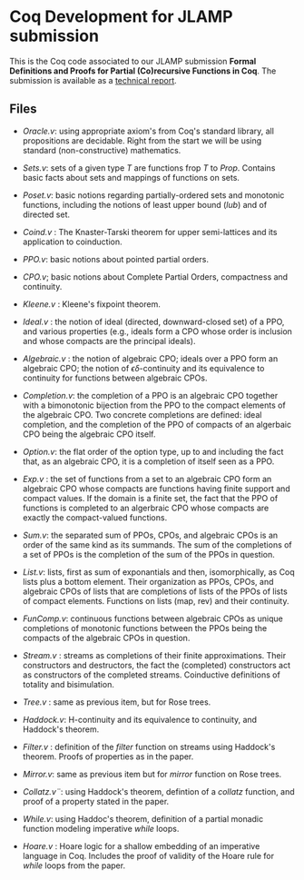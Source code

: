 # Coq Development for JLAMP submission

This is the Coq code associated to our JLAMP submission **Formal Definitions and Proofs for Partial (Co)recursive Functions in Coq**.  The submission is available as a [technical report](https://inria.hal.science/hal-04360660).


## Files

 * *Oracle.v*:  using appropriate axiom's from Coq's standard library, all propositions are decidable. Right from the start we will be using standard (non-constructive) mathematics.
 
 * *Sets.v*: sets of a given type *T* are functions frop *T* to *Prop*. Contains basic facts about sets and mappings of functions on sets.
 
 * *Poset.v*: basic notions regarding partially-ordered sets and monotonic functions, including the notions of least upper bound (*lub*) and of directed set.
 
 * *Coind.v* : The Knaster-Tarski theorem for upper semi-lattices and its application to coinduction.
 
 * *PPO.v*: basic notions about pointed partial orders.
 
 * *CPO.v*; basic notions about Complete Partial Orders, compactness and continuity.
 
 * *Kleene.v* : Kleene's fixpoint theorem.
 
 * *Ideal.v* : the notion of ideal (directed, downward-closed set) of a PPO, and various properties (e.g., ideals form a CPO whose order is inclusion and whose compacts are the principal ideals).
 
 * *Algebraic.v* : the notion of algebraic CPO; ideals over a PPO form an algebraic CPO; the notion of $\epsilon\delta$-continuity and its equivalence to continuity for functions between algebraic CPOs.
 
 * *Completion.v*: the completion of a PPO is an algebraic CPO together with a bimonotonic bijection from the PPO to the compact elements of the algebraic CPO. Two concrete completions are defined: ideal completion, and the completion of the PPO of compacts of an algerbaic CPO being the algebraic CPO itself.
 
 * *Option.v*: the flat order of the option type, up to and including the fact that, as an algebraic CPO, it is a completion of itself seen as a PPO.

* *Exp.v* : the set of functions from a set to an algebraic CPO form an algebraic CPO whose compacts are functions having finite support and compact values.  If the domain is a finite set, the fact that the PPO of functions is completed to an algerbraic CPO whose compacts are exactly the compact-valued functions.

* *Sum.v*: the separated sum of  PPOs, CPOs, and algebraic CPOs is an order of the same kind as its summands. The sum of the completions of a set of PPOs is the completion of the sum of the PPOs in question.

* *List.v*: lists, first as sum of exponantials and then, isomorphically, as Coq lists plus a bottom element. Their organization as PPOs, CPOs, and algebraic CPOs of lists  that are completions of lists of the PPOs of lists of compact elements. Functions on lists (map, rev) and their continuity.

* *FunComp.v*: continuous functions between algebraic CPOs as unique completions of monotonic functions between the PPOs being the compacts of the algebraic CPOs in question.

* *Stream.v* : streams as completions of their finite approximations. Their constructors and destructors, the fact the (completed) constructors act as constructors of the completed streams.  Coinductive definitions of totality and bisimulation.

* *Tree.v* : same as previous item, but for Rose trees.

* *Haddock.v*: H-continuity and its equivalence to continuity, and Haddock's theorem.

* *Filter.v* : definition of the *filter* function on streams using Haddock's theorem. Proofs of properties as in the paper.

* *Mirror.v*: same as previous item but for *mirror* function on Rose trees.

* *Collatz.v¨*: using Haddock's theorem, defintion of a *collatz* function, and proof of a property stated in the paper.

* *While.v*: using Haddoc's theorem, definition of a partial monadic function modeling  imperative *while* loops.

* *Hoare.v* : Hoare logic for a shallow embedding of an imperative language in Coq. Includes the  proof of validity of the Hoare rule for *while* loops from the paper.
